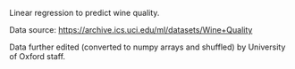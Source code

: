 Linear regression to predict wine quality.

Data source: https://archive.ics.uci.edu/ml/datasets/Wine+Quality

Data further edited (converted to numpy arrays and shuffled) by University of Oxford staff.

